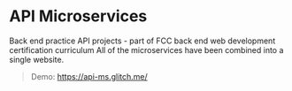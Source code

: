 # API Microservices
Back end practice API projects - part of FCC back end web development certification curriculum
All of the microservices have been combined into a single website. 
> Demo: https://api-ms.glitch.me/
